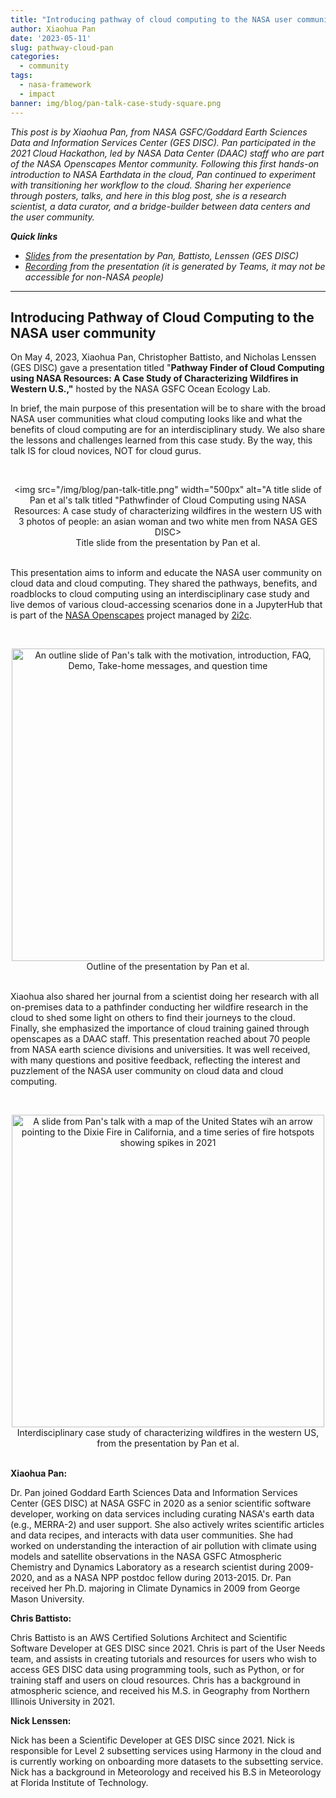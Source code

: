 ```yaml
---
title: "Introducing pathway of cloud computing to the NASA user community"
author: Xiaohua Pan
date: '2023-05-11'
slug: pathway-cloud-pan
categories:
  - community
tags:
  - nasa-framework
  - impact
banner: img/blog/pan-talk-case-study-square.png
---
```


*This post is by Xiaohua Pan, from NASA GSFC/Goddard Earth Sciences Data and Information Services Center (GES DISC). Pan participated in the 2021 Cloud Hackathon, led by NASA Data Center (DAAC) staff who are part of the NASA Openscapes Mentor community. Following this first hands-on introduction to NASA Earthdata in the cloud, Pan continued to experiment with transitioning her workflow to the cloud. Sharing her experience through posters, talks, and here in this blog post, she is a research scientist, a data curator, and a bridge-builder between data centers and the user community.*

***Quick links***

- *[Slides](https://drive.google.com/file/d/1K3YVU1K8Rnjx6oE2Yt3gZjAwSENbwZ8Y/view?usp=sharing) from the presentation by Pan, Battisto, Lenssen (GES DISC)*
- *[Recording](https://gcc02.safelinks.protection.outlook.com/?url=https%3A%2F%2Fnasa-my.sharepoint.com%2F%3Av%3A%2Fg%2Fpersonal%2Fmgao1_ndc_nasa_gov%2FEX7FSlbey3FAruVk-hifGDkBTABqGFt5aVONM48G_nUK3Q&data=05%7C01%7Cxiaohua.pan%40nasa.gov%7C3be7ec5d813a4f302fce08db4cce9a4e%7C7005d45845be48ae8140d43da96dd17b%7C0%7C0%7C638188222446501224%7CUnknown%7CTWFpbGZsb3d8eyJWIjoiMC4wLjAwMDAiLCJQIjoiV2luMzIiLCJBTiI6Ik1haWwiLCJXVCI6Mn0%3D%7C3000%7C%7C%7C&sdata=0%2FH9BgYMCjmRM%2BODdmgByhUnTwJQnPOnD7i0QCVVGyk%3D&reserved=0) from the presentation (it is generated by Teams, it may not be accessible for non-NASA people)*



------------------------------------------------------------------------

## Introducing Pathway of Cloud Computing to the NASA user community

On May 4, 2023, Xiaohua Pan, Christopher Battisto, and Nicholas Lenssen (GES DISC) gave a presentation titled "**Pathway Finder of Cloud Computing using NASA Resources: A Case Study of Characterizing Wildfires in Western U.S.,"** hosted by the NASA GSFC Ocean Ecology Lab. 

In brief, the main purpose of this presentation will be to share with the broad NASA user communities what cloud computing looks like and what the benefits of cloud computing are for an interdisciplinary study. We also share the lessons and challenges learned from this case study. By the way, this talk IS for cloud novices, NOT for cloud gurus. 

<br> <center><a><img src="/img/blog/pan-talk-title.png" width="500px" alt="A title slide of Pan et al's talk titled "Pathwfinder of Cloud Computing using NASA Resources: A case study of characterizing wildfires in the western US with 3 photos of people: an asian woman and two white men from NASA GES DISC></a><figcaption>Title slide from the presentation by Pan et al.</figcaption> </center> <br>

This presentation aims to inform and educate the NASA user community on cloud data and cloud computing. They shared the pathways, benefits, and roadblocks to cloud computing using an interdisciplinary case study and live demos of various cloud-accessing scenarios done in a JupyterHub that is part of the [NASA Openscapes](https://nasa-openscapes.github.io) project managed by [2i2c](http://2i2c.org/). 

<br> <center><a><img src="/img/blog/pan-talk-outline.png" width="500px" alt="An outline slide of Pan's talk with the motivation, introduction, FAQ, Demo, Take-home messages, and question time"></a><figcaption>Outline of the presentation by Pan et al.</figcaption> </center> <br>

Xiaohua also shared her journal from a scientist doing her research with all on-premises data to a pathfinder conducting her wildfire research in the cloud to shed some light on others to find their journeys to the cloud. Finally, she emphasized the importance of cloud training gained through openscapes as a DAAC staff. This presentation reached about 70 people from NASA earth science divisions and universities. It was well received, with many questions and positive feedback, reflecting the interest and puzzlement of the NASA user community on cloud data and cloud computing.

<br> <center><a><img src="/img/blog/pan-talk-case-study.png" width="500px" alt="A slide from Pan's talk with a map of the United States wih an arrow pointing to the Dixie Fire in California, and a time series of fire hotspots showing spikes in 2021"></a><figcaption>Interdisciplinary case study of characterizing wildfires in the western US, from the presentation by Pan et al.</figcaption> </center> <br>

**Xiaohua Pan:**

Dr. Pan joined Goddard Earth Sciences Data and Information Services Center (GES DISC) at NASA GSFC in 2020 as a senior scientific software developer, working on data services including curating NASA's earth data (e.g., MERRA-2) and user support. She also actively writes scientific articles and data recipes, and interacts with data user communities. She had worked on understanding the interaction of air pollution with climate using models and satellite observations in the NASA GSFC Atmospheric Chemistry and Dynamics Laboratory as a research scientist during 2009-2020, and as a NASA NPP postdoc fellow during 2013-2015. Dr. Pan received her Ph.D. majoring in Climate Dynamics in 2009 from George Mason University.

**Chris Battisto:**

Chris Battisto is an AWS Certified Solutions Architect and Scientific Software Developer at GES DISC since 2021. Chris is part of the User Needs team, and assists in creating tutorials and resources for users who wish to access GES DISC data using programming tools, such as Python, or for training staff and users on cloud resources. Chris has a background in atmospheric science, and received his M.S. in Geography from Northern Illinois University in 2021.

**Nick Lenssen:**

Nick has been a Scientific Developer at GES DISC since 2021. Nick is responsible for Level 2 subsetting services using Harmony in the cloud and is currently working on onboarding more datasets to the subsetting service. Nick has a background in Meteorology and received his B.S in Meteorology at Florida Institute of Technology.
